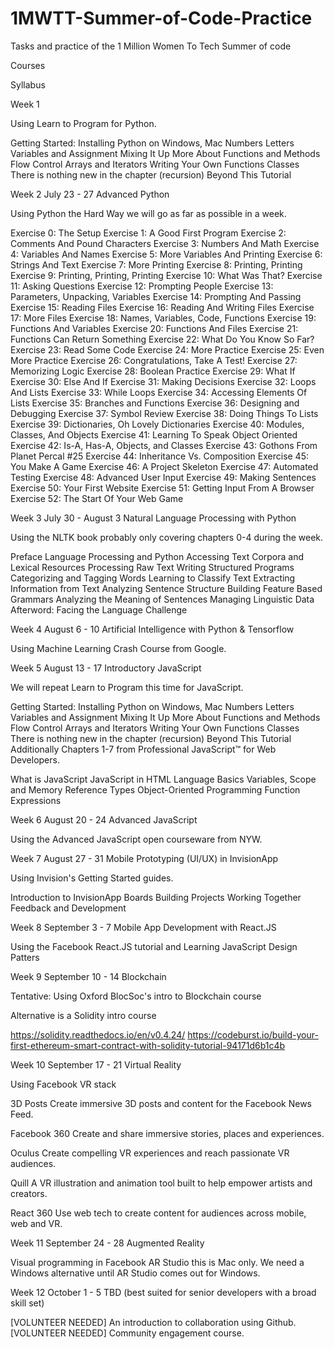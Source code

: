 # 1MWTT-Summer-of-Code-Practice
Tasks and practice of the 1 Million Women To Tech Summer of code

Courses

Syllabus


Week 1

Using Learn to Program for Python.

Getting Started: Installing Python on Windows, Mac
Numbers
Letters
Variables and Assignment
Mixing It Up
More About Functions and Methods
Flow Control
Arrays and Iterators
Writing Your Own Functions
Classes
There is nothing new in the chapter (recursion)
Beyond This Tutorial


Week 2
July 23 - 27 Advanced Python

Using Python the Hard Way we will go as far as possible in a week.

Exercise 0: The Setup
Exercise 1: A Good First Program
Exercise 2: Comments And Pound Characters
Exercise 3: Numbers And Math
Exercise 4: Variables And Names
Exercise 5: More Variables And Printing
Exercise 6: Strings And Text
Exercise 7: More Printing
Exercise 8: Printing, Printing
Exercise 9: Printing, Printing, Printing
Exercise 10: What Was That?
Exercise 11: Asking Questions
Exercise 12: Prompting People
Exercise 13: Parameters, Unpacking, Variables
Exercise 14: Prompting And Passing
Exercise 15: Reading Files
Exercise 16: Reading And Writing Files
Exercise 17: More Files
Exercise 18: Names, Variables, Code, Functions
Exercise 19: Functions And Variables
Exercise 20: Functions And Files
Exercise 21: Functions Can Return Something
Exercise 22: What Do You Know So Far?
Exercise 23: Read Some Code
Exercise 24: More Practice
Exercise 25: Even More Practice
Exercise 26: Congratulations, Take A Test!
Exercise 27: Memorizing Logic
Exercise 28: Boolean Practice
Exercise 29: What If
Exercise 30: Else And If
Exercise 31: Making Decisions
Exercise 32: Loops And Lists
Exercise 33: While Loops
Exercise 34: Accessing Elements Of Lists
Exercise 35: Branches and Functions
Exercise 36: Designing and Debugging
Exercise 37: Symbol Review
Exercise 38: Doing Things To Lists
Exercise 39: Dictionaries, Oh Lovely Dictionaries
Exercise 40: Modules, Classes, And Objects
Exercise 41: Learning To Speak Object Oriented
Exercise 42: Is-A, Has-A, Objects, and Classes
Exercise 43: Gothons From Planet Percal #25
Exercise 44: Inheritance Vs. Composition
Exercise 45: You Make A Game
Exercise 46: A Project Skeleton
Exercise 47: Automated Testing
Exercise 48: Advanced User Input
Exercise 49: Making Sentences
Exercise 50: Your First Website
Exercise 51: Getting Input From A Browser
Exercise 52: The Start Of Your Web Game


Week 3
July 30 - August 3 Natural Language Processing with Python

Using the NLTK book probably only covering chapters 0-4 during the week.

Preface
Language Processing and Python
Accessing Text Corpora and Lexical Resources
Processing Raw Text
Writing Structured Programs
Categorizing and Tagging Words
Learning to Classify Text
Extracting Information from Text
Analyzing Sentence Structure
Building Feature Based Grammars
Analyzing the Meaning of Sentences
Managing Linguistic Data
Afterword: Facing the Language Challenge


Week 4
August 6 - 10 Artificial Intelligence with Python & Tensorflow

Using Machine Learning Crash Course from Google.


Week 5
August 13 - 17 Introductory JavaScript

We will repeat Learn to Program this time for JavaScript.

Getting Started: Installing Python on Windows, Mac
Numbers
Letters
Variables and Assignment
Mixing It Up
More About Functions and Methods
Flow Control
Arrays and Iterators
Writing Your Own Functions
Classes
There is nothing new in the chapter (recursion)
Beyond This Tutorial
Additionally Chapters 1-7 from Professional JavaScript™ for Web Developers.

What is JavaScript
JavaScript in HTML
Language Basics
Variables, Scope and Memory
Reference Types
Object-Oriented Programming
Function Expressions


Week 6
August 20 - 24 Advanced JavaScript

Using the Advanced JavaScript open courseware from NYW.


Week 7
August 27 - 31 Mobile Prototyping (UI/UX) in InvisionApp

Using Invision's Getting Started guides.

Introduction to InvisionApp
Boards
Building Projects
Working Together
Feedback and Development


Week 8
September 3 - 7 Mobile App Development with React.JS

Using the Facebook React.JS tutorial and Learning JavaScript Design Patters


Week 9
September 10 - 14 Blockchain

Tentative: Using Oxford BlocSoc's intro to Blockchain course

Alternative is a Solidity intro course

https://solidity.readthedocs.io/en/v0.4.24/
https://codeburst.io/build-your-first-ethereum-smart-contract-with-solidity-tutorial-94171d6b1c4b


Week 10
September 17 - 21 Virtual Reality

Using Facebook VR stack

3D Posts Create immersive 3D posts and content for the Facebook News Feed.

Facebook 360 Create and share immersive stories, places and experiences.

Oculus Create compelling VR experiences and reach passionate VR audiences.

Quill A VR illustration and animation tool built to help empower artists and creators.

React 360 Use web tech to create content for audiences across mobile, web and VR.


Week 11
September 24 - 28 Augmented Reality

Visual programming in Facebook AR Studio this is Mac only. We need a Windows alternative until AR Studio comes out for Windows.


Week 12
October 1 - 5 TBD (best suited for senior developers with a broad skill set)

[VOLUNTEER NEEDED] An introduction to collaboration using Github.
[VOLUNTEER NEEDED] Community engagement course.
